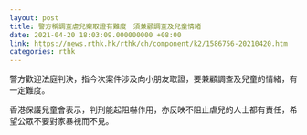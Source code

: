```yaml
---
layout: post
title: 警方稱調查虐兒案取證有難度　須兼顧調查及兒童情緒
date: 2021-04-20 18:03:09.000000000 +08:00
link: https://news.rthk.hk/rthk/ch/component/k2/1586756-20210420.htm
categories: rthk
---
```


警方歡迎法庭判決，指今次案件涉及向小朋友取證，要兼顧調查及兒童的情緒，有一定難度。

香港保護兒童會表示，判刑能起阻嚇作用，亦反映不阻止虐兒的人士都有責任，希望公眾不要對家暴視而不見。
